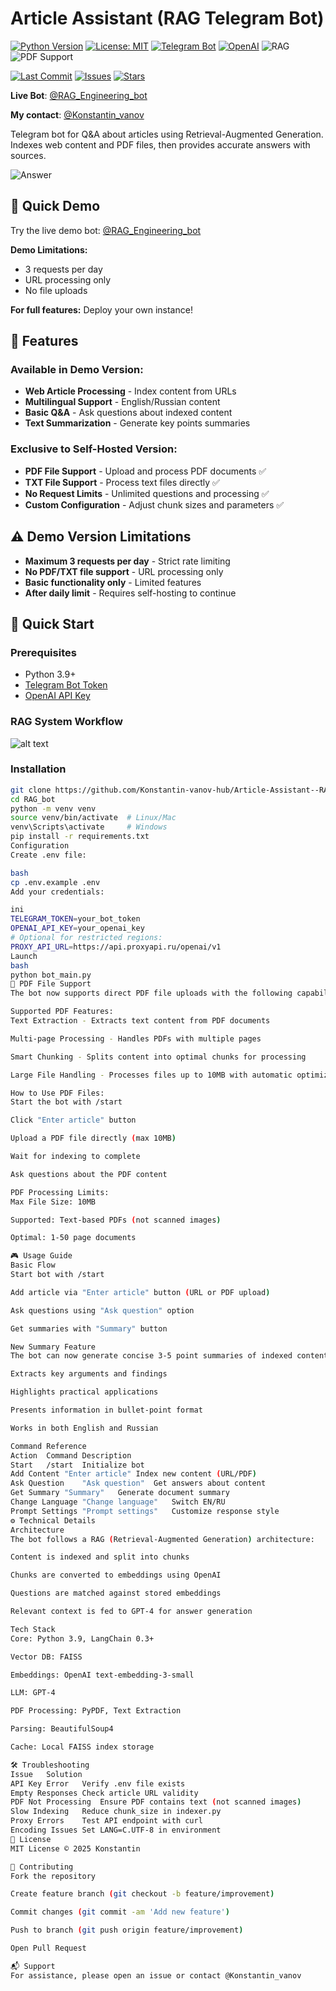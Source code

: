 # Article Assistant (RAG Telegram Bot) 

[![Python Version](https://img.shields.io/badge/python-3.9+-blue)](https://www.python.org/)
[![License: MIT](https://img.shields.io/badge/License-MIT-yellow.svg)](https://opensource.org/licenses/MIT)
[![Telegram Bot](https://img.shields.io/badge/Telegram-Bot-blue.svg)](https://core.telegram.org/bots)
[![OpenAI](https://img.shields.io/badge/OpenAI-GPT--4-purple.svg)](https://openai.com/)
![RAG](https://img.shields.io/badge/tech-RAG-orange)
![PDF Support](https://img.shields.io/badge/feature-PDF%20Support-red)

[![Last Commit](https://img.shields.io/github/last-commit/Konstantin-vanov-hub/RAG_bot)](https://github.com/Konstantin-vanov-hub/Article-Assistant--RAG-Telegram-Bot/commits/main)
[![Issues](https://img.shields.io/github/issues/Konstantin-vanov-hub/RAG_bot)](https://github.com/Konstantin-vanov-hub/Article-Assistant--RAG-Telegram-Bot/issues)
[![Stars](https://img.shields.io/github/stars/Konstantin-vanov-hub/RAG_bot)](https://github.com/Konstantin-vanov-hub/Article-Assistant--RAG-Telegram-Bot/stargazers)

**Live Bot**: [@RAG_Engineering_bot](https://t.me/RAG_Engineering_bot)

**My contact**: [@Konstantin_vanov](https://t.me/Konstantin_vanov)

Telegram bot for Q&A about articles using Retrieval-Augmented Generation. Indexes web content and PDF files, then provides accurate answers with sources.

![Answer](images/answer1.jpg)

## 🚀 Quick Demo

Try the live demo bot: [@RAG_Engineering_bot](https://t.me/RAG_Engineering_bot)

**Demo Limitations:**
- 3 requests per day
- URL processing only
- No file uploads

**For full features:** Deploy your own instance!

## 🌟 Features 
### Available in Demo Version:
- **Web Article Processing** - Index content from URLs
- **Multilingual Support** - English/Russian content
- **Basic Q&A** - Ask questions about indexed content
- **Text Summarization** - Generate key points summaries

### Exclusive to Self-Hosted Version:
- **PDF File Support** - Upload and process PDF documents ✅
- **TXT File Support** - Process text files directly ✅
- **No Request Limits** - Unlimited questions and processing ✅
- **Custom Configuration** - Adjust chunk sizes and parameters ✅

## ⚠️ Demo Version Limitations
- **Maximum 3 requests per day** - Strict rate limiting
- **No PDF/TXT file support** - URL processing only
- **Basic functionality only** - Limited features
- **After daily limit** - Requires self-hosting to continue


## 🚀 Quick Start
### Prerequisites
- Python 3.9+
- [Telegram Bot Token](https://core.telegram.org/bots#how-do-i-create-a-bot)
- [OpenAI API Key](https://platform.openai.com/api-keys)

### RAG System Workflow
 
![alt text](images/scheme.png)

### Installation
``` bash
git clone https://github.com/Konstantin-vanov-hub/Article-Assistant--RAG-Telegram-Bot
cd RAG_bot
python -m venv venv
source venv/bin/activate  # Linux/Mac
venv\Scripts\activate     # Windows
pip install -r requirements.txt
Configuration
Create .env file:

bash
cp .env.example .env
Add your credentials:

ini
TELEGRAM_TOKEN=your_bot_token
OPENAI_API_KEY=your_openai_key
# Optional for restricted regions:
PROXY_API_URL=https://api.proxyapi.ru/openai/v1
Launch
bash
python bot_main.py
📄 PDF File Support
The bot now supports direct PDF file uploads with the following capabilities:

Supported PDF Features:
Text Extraction - Extracts text content from PDF documents

Multi-page Processing - Handles PDFs with multiple pages

Smart Chunking - Splits content into optimal chunks for processing

Large File Handling - Processes files up to 10MB with automatic optimization

How to Use PDF Files:
Start the bot with /start

Click "Enter article" button

Upload a PDF file directly (max 10MB)

Wait for indexing to complete

Ask questions about the PDF content

PDF Processing Limits:
Max File Size: 10MB

Supported: Text-based PDFs (not scanned images)

Optimal: 1-50 page documents

🎮 Usage Guide
Basic Flow
Start bot with /start

Add article via "Enter article" button (URL or PDF upload)

Ask questions using "Ask question" option

Get summaries with "Summary" button

New Summary Feature
The bot can now generate concise 3-5 point summaries of indexed content:

Extracts key arguments and findings

Highlights practical applications

Presents information in bullet-point format

Works in both English and Russian

Command Reference
Action	Command	Description
Start	/start	Initialize bot
Add Content	"Enter article"	Index new content (URL/PDF)
Ask Question	"Ask question"	Get answers about content
Get Summary	"Summary"	Generate document summary
Change Language	"Change language"	Switch EN/RU
Prompt Settings	"Prompt settings"	Customize response style
⚙️ Technical Details
Architecture
The bot follows a RAG (Retrieval-Augmented Generation) architecture:

Content is indexed and split into chunks

Chunks are converted to embeddings using OpenAI

Questions are matched against stored embeddings

Relevant context is fed to GPT-4 for answer generation

Tech Stack
Core: Python 3.9, LangChain 0.3+

Vector DB: FAISS

Embeddings: OpenAI text-embedding-3-small

LLM: GPT-4

PDF Processing: PyPDF, Text Extraction

Parsing: BeautifulSoup4

Cache: Local FAISS index storage

🛠 Troubleshooting
Issue	Solution
API Key Error	Verify .env file exists
Empty Responses	Check article URL validity
PDF Not Processing	Ensure PDF contains text (not scanned images)
Slow Indexing	Reduce chunk_size in indexer.py
Proxy Errors	Test API endpoint with curl
Encoding Issues	Set LANG=C.UTF-8 in environment
📜 License
MIT License © 2025 Konstantin

🤝 Contributing
Fork the repository

Create feature branch (git checkout -b feature/improvement)

Commit changes (git commit -am 'Add new feature')

Push to branch (git push origin feature/improvement)

Open Pull Request

📬 Support
For assistance, please open an issue or contact @Konstantin_vanov